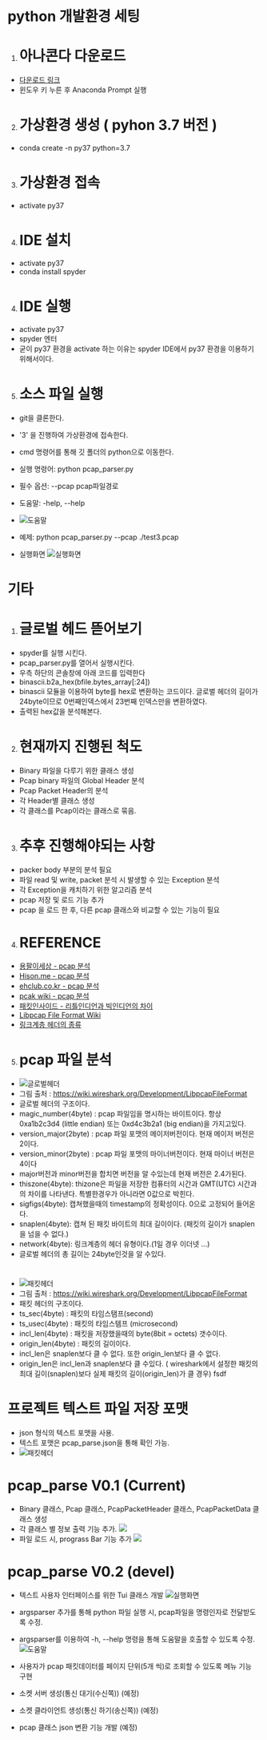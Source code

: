 # python 개발환경 세팅
1. # 아나콘다 다운로드
- [다운로드 링크](https://www.anaconda.com/distribution/)
- 윈도우 키 누른 후 Anaconda Prompt 실행

2. # 가상환경 생성 ( pyhon 3.7 버전 )
- conda create -n py37 python=3.7

3. # 가상환경 접속
- activate py37

4. # IDE 설치
- activate py37
- conda install spyder

4. # IDE 실행
- activate py37
- spyder 엔터
- 굳이 py37 환경을 activate 하는 이유는 spyder IDE에서 py37 환경을 이용하기 위해서이다.

5. # 소스 파일 실행
- git을 클론한다.
- '3' 을 진행하여 가상환경에 접속한다.
- cmd 명령어를 통해 깃 폴더의 python으로 이동한다.
- 실행 명령어: python pcap_parser.py
- 필수 옵션: --pcap pcap파일경로
- 도움말: -help, --help
- ![도움말](/img/help.PNG)
- 예제: python pcap_parser.py --pcap ./test3.pcap

- 실행화면 ![실행화면](/img/run2.PNG)

# 기타
1. # 글로벌 헤드 뜯어보기
- spyder를 실행 시킨다.
- pcap_parser.py를 열어서 실행시킨다.
- 우측 하단의 콘솔창에 아래 코드를 입력한다
- binascii.b2a_hex(bfile.bytes_array[:24])
- binascii 모듈을 이용하여 byte를 hex로 변환하는 코드이다.
   글로벌 헤더의 길이가 24byte이므로 0번째인덱스에서 23번째 인덱스만을 변환하였다.
- 출력된 hex값을 분석해본다.


2. # 현재까지 진행된 척도
- Binary 파일을 다루기 위한 클래스 생성
- Pcap binary 파일의 Global Header 분석
- Pcap Packet Header의 분석
- 각 Header별 클래스 생성
- 각 클래스를 Pcap이라는 클래스로 묶음.

3. # 추후 진행해야되는 사항
- packer body 부분의 분석 필요
- 파일 read 및 write, packet 분석 시 발생할 수 있는 Exception 분석
- 각 Exception을 캐치하기 위한 알고리즘 분석
- pcap 저장 및 로드 기능 추가
- pcap 을 로드 한 후, 다른 pcap 클래스와 비교할 수 있는 기능이 필요


4. # REFERENCE
- [용팔이세상 - pcap 분석](https://dragon82.tistory.com/10)
- [Hison.me - pcap 분석](https://hiseon.me/2018/01/30/pcap-basic-example/)
- [ehclub.co.kr - pcap 분석](https://ehclub.co.kr/2548)
- [pcak wiki - pcap 분석](https://en.wikipedia.org/wiki/Pcap)
- [패킷인사이드 - 리틀인디언과 빅인디언의 차이](http://www.packetinside.com/2010/10/%EB%A6%AC%ED%8B%80%EC%97%94%EB%94%94%EC%95%88little-endian%EA%B3%BC-%EB%B9%85%EC%97%94%EB%94%94%EC%95%88big-endian%EC%9D%B4%ED%95%B4%ED%95%98%EA%B8%B0.html)
- [Libpcap File Format Wiki](https://wiki.wireshark.org/Development/LibpcapFileFormat)
- [링크계층 헤더의 종류](https://www.tcpdump.org/linktypes.html)


5. # pcap 파일 분석
- ![글로벌헤더](/img/global_header.PNG)
- 그림 출처 : https://wiki.wireshark.org/Development/LibpcapFileFormat
- 글로벌 헤더의 구조이다.
- magic_number(4byte) : pcap 파일임을 명시하는 바이트이다. 항상 0xa1b2c3d4 (little endian) 또는 0xd4c3b2a1 (big endian)을 가지고있다.
- version_major(2byte) : pcap 파일 포맷의 메이저버전이다. 현재 메이저 버전은 2이다.
- version_minor(2byte) : pcap 파일 포맷의 마이너버전이다. 현재 마이너 버전은 4이다
- major버전과 minor버전을 합치면 버전을 알 수있는데 현재 버전은 2.4가된다.
- thiszone(4byte): thizone은 파일을 저장한 컴퓨터의 시간과 GMT(UTC) 시간과의 차이를 나타낸다. 특별한경우가 아니라면 0값으로 박힌다.
- sigfigs(4byte): 캡쳐했을때의 timestamp의 정확성이다. 0으로 고정되어 들어온다.
- snaplen(4byte): 캡쳐 된 패킷 바이트의 최대 길이이다. (패킷의 길이가 snaplen을 넘을 수 없다.)
- network(4byte): 링크계층의 헤더 유형이다.(1일 경우 이더넷 ...)
- 글로벌 헤더의 총 길이는 24byte인것을 알 수있다.

#
- ![패킷헤더](/img/packet_header.PNG)
- 그림 출처 : https://wiki.wireshark.org/Development/LibpcapFileFormat
- 패킷 헤더의 구조이다.
- ts_sec(4byte) : 패킷의 타임스탬프(second)
- ts_usec(4byte) : 패킷의 타임스템프 (microsecond)
- incl_len(4byte) : 패킷을 저장했을때의 byte(8bit = octets) 갯수이다.
- origin_len(4byte) : 패킷의 길이이다.
- incl_len은 snaplen보다 클 수 없다. 또한 origin_len보다 클 수 없다.
- origin_len은 incl_len과 snaplen보다 클 수있다. ( wireshark에서 설정한 패킷의 최대 길이(snaplen)보다 실제 패킷의 길이(origin_len)가 클 경우)
fsdf

# 프로젝트 텍스트 파일 저장 포맷
   -  json 형식의 텍스트 포맷을 사용.
   - 텍스트 포맷은 pcap_parse.json을 통해 확인 가능.
   - ![패킷헤더](/img/pcap_save_file_format.png)




# pcap_parse V0.1 (Current)
   - Binary 클래스, Pcap 클래스, PcapPacketHeader 클래스, PcapPacketData 클래스 생성
   - 각 클래스 별 정보 출력 기능 추가. ![](/img/info_cap_1.PNG)
   - 파일 로드 시, prograss Bar 기능 추가 ![](/img/prograssBar.PNG)

# pcap_parse V0.2 (devel)
   - 텍스트 사용자 인터페이스를 위한 Tui 클래스 개발 ![실행화면](/img/run2.PNG)

   - argsparser 추가를 통해 python 파일 실행 시, pcap파일을 명령인자로 전달받도록 수정.

   - argsparser를 이용하여 -h, --help 명령을 통해 도움말을 호출할 수 있도록 수정.![도움말](/img/help.PNG)

   - 사용자가 pcap 패킷데이터를 페이지 단위(5개 씩)로 조회할 수 있도록 메뉴 기능 구현

   - 소켓 서버 생성(통신 대기(수신쪽)) (예정)

   - 소켓 클라이언트 생성(통신 하기(송신쪽)) (예정)

   - pcap 클래스 json 변환 기능 개발 (예정)
   